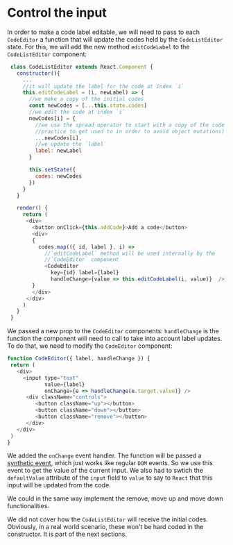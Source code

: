# Control the input

In order to make a code label editable, we will need to pass to each `CodeEditor` a function that will update the codes held by the `CodeListEditor` state. For this, we will add the new method `editCodeLabel` to the `CodeListEditor` component:

```javascript
 class CodeListEditor extends React.Component {
   constructor(){
     ...
     //it will update the label for the code at index `i`
     this.editCodeLabel = (i, newLabel) => {
       //we make a copy of the initial codes
       const newCodes = [...this.state.codes]
       //we edit the code at index `i`
       newCodes[i] = {
         //we use the spread operator to start with a copy of the code (a good
         //practice to get used to in order to avoid object mutations)
         ...newCodes[i],
         //we update the `label`
         label: newLabel
       }

       this.setState({
         codes: newCodes
       })
     }
   }

   render() {
     return (
      <div>
        <button onClick={this.addCode}>Add a code</button>
        <div>
        {
          codes.map(({ id, label }, i) => 
            //`editCodeLabel` method will be used internally by the
            //`CodeEditor` component
            <CodeEditor 
              key={id} label={label}
              handleChange={value => this.editCodeLabel(i, value)}  />)
        }
        </div>
      </div>
     )
   }
 }
 ```

We passed a new prop to the `CodeEditor` components: `handleChange` is the function the component will need to call to take into account label updates. To do that, we need to modify the `CodeEditor` component: 

 ```javascript
 function CodeEditor({ label, handleChange }) {
  return (
    <div>
      <input type="text"
             value={label}
             onChange={e => handleChange(e.target.value)} />
       <div className="controls">
          <button className="up"></button>
          <button className="down"></button>
          <button className="remove"></button>
       </div>
    </div>
  )
}
```

We added the `onChange` event handler. The function will be passed a [synthetic event](https://facebook.github.io/react/docs/handling-events.html), which just works like regular `DOM` events. So we use this event to get the value of the current input.
We also had to swtich the `defaultValue` attribute of the `input` field to `value` to say to `React` that this input will be updated from the code.

We could in the same way implement the remove, move up and move down functionalities.

We did not cover how the `CodeListEditor` will receive the initial codes. Obviously, in a real world scenario, these won't be hard coded in the constructor. It is part of the next sections.

<p
  data-height="700"
  data-theme-id="dark"
  data-slug-hash="LxezaL"
  data-default-tab="js,result"
  data-user="BoogalooJB"
  data-embed-version="2"
  data-pen-title="React and Redux within Pogues"
  class="codepen" />

<!-- Add script to embed codepens -->
<script async src="https://production-assets.codepen.io/assets/embed/ei.js"></script>